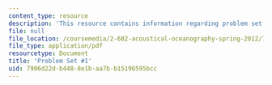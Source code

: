 ```yaml
---
content_type: resource
description: 'This resource contains information regarding problem set #1.'
file: null
file_location: /coursemedia/2-682-acoustical-oceanography-spring-2012/7906d22db4488e1baa7bb15196595bcc_MIT2_682S12_Homework1.pdf
file_type: application/pdf
resourcetype: Document
title: 'Problem Set #1'
uid: 7906d22d-b448-8e1b-aa7b-b15196595bcc
---
```

